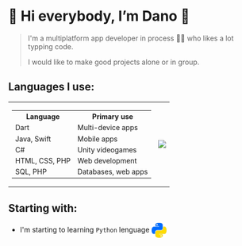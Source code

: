 # :space_invader:	Hi everybody, I’m Dano :space_invader:	
>I'm a multiplatform app developer in process 👨‍🎓 who likes a lot typping code.
>
>I would like to make good projects alone or in group.

## Languages I use:
<!-- Lenguages table -->
<table>
  <tr>
    <td>
      <!-- Lenguajes I know -->
      <table>
        <tr><th>Language</th><th>Primary use</th></tr>
        <tr><td>Dart</td></td><td>Multi-device apps</td></tr>
        <tr><td>Java, Swift</td><td>Mobile apps</td></tr>
        <tr><td>C#</td><td>Unity videogames</td></tr>
        <tr><td>HTML, CSS, PHP</td><td>Web development</td></tr>
        <tr><td>SQL, PHP</td><td>Databases, web apps</td></tr>
      </table>
    </td>
    <td>
      <!-- Most used chart -->
      <img align="right" src="https://github-readme-stats.vercel.app/api/top-langs/?username=LeoDanoGG&layout=compact&version"
 />
    </td>
  </tr>
</table>

## Starting with:
- I'm starting to learning `Python` lenguage <img width="30px" src="pythonColor.png" align="center">
